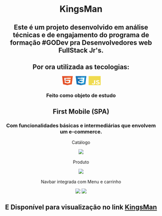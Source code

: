 <div align="center">

  <h1> KingsMan</h1>
  <h2> Este é um projeto desenvolvido em análise técnicas e de engajamento do programa de formação #GODev pra Desenvolvedores web FullStack Jr's.</h2>
  <h2> Por ora utilizada as tecologias: </h2>

  <div align="center">
    <img align="center" alt="Rafa-HTML" height="30" width="40" src="https://raw.githubusercontent.com/devicons/devicon/master/icons/html5/html5-original.svg">
    <img align="center" alt="Rafa-CSS" height="30" width="40" src="https://raw.githubusercontent.com/devicons/devicon/master/icons/css3/css3-original.svg">
    <img align="center" alt="Rafa-Js" height="30" width="40" src="https://raw.githubusercontent.com/devicons/devicon/master/icons/javascript/javascript-plain.svg">
  </div>
  <h3> Feito como objeto de estudo </h3>
  <h2> First Mobile (SPA)</h2>
</div>
 
<div align="center">

  <h3>Com funcionalidades básicas e intermediárias que envolvem um e-commerce.</h3>
  <p>Catálogo</p>
  <img src="https://media.discordapp.net/attachments/955695681052487733/1000039302115360828/unknown.png?width=189&height=400">
  <p>Produto</p>
  <img src="https://media.discordapp.net/attachments/955695681052487733/1000038801059614770/unknown.png?width=184&height=400">
  <p>Navbar integrada com Menu e carrinho</p>
  <img src="https://media.discordapp.net/attachments/955695681052487733/1000039426069647390/unknown.png?width=183&height=400">
  <img src="https://media.discordapp.net/attachments/955695681052487733/1000039539907231785/unknown.png?width=183&height=400">

## E Disponível para visualização no link <a href='https://hackadev-kingsman.netlify.app/' target='_blank'>KingsMan</a>

<p></p>
